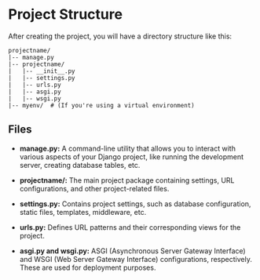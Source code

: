 # Project Structure

After creating the project, you will have a directory structure like this:

```
projectname/
|-- manage.py
|-- projectname/
|   |-- __init__.py
|   |-- settings.py
|   |-- urls.py
|   |-- asgi.py
|   |-- wsgi.py
|-- myenv/  # (If you're using a virtual environment)
```

## Files

- **manage.py:** A command-line utility that allows you to interact with various aspects of your Django project, like
  running the development server, creating database tables, etc.

- **projectname/:** The main project package containing settings, URL configurations, and other project-related files.

- **settings.py:** Contains project settings, such as database configuration, static files, templates, middleware, etc.

- **urls.py:** Defines URL patterns and their corresponding views for the project.

- **asgi.py and wsgi.py:** ASGI (Asynchronous Server Gateway Interface) and WSGI (Web Server Gateway Interface)
  configurations, respectively. These are used for deployment purposes.